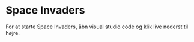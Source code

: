# Space Invaders 

For at starte Space Invaders, åbn visual studio code og klik live nederst til højre.
